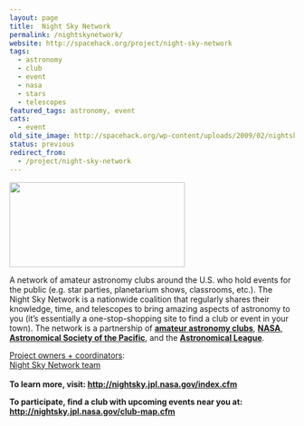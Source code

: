 ```yaml
---
layout: page
title:  Night Sky Network
permalink: /nightskynetwork/
website: http://spacehack.org/project/night-sky-network
tags:
  - astronomy
  - club
  - event
  - nasa
  - stars
  - telescopes
featured_tags: astronomy, event
cats:
  - event
old_site_image: http://spacehack.org/wp-content/uploads/2009/02/nightsky.jpg
status: previous
redirect_from:
  - /project/night-sky-network
---
```


<div class = "scrape-from-old-wordpress">

<p><img class="size-medium wp-image-523 alignnone" src="http://spacehack.org/wp-content/uploads/2009/02/nightsky.jpg" alt="" width="310" height="150" /></p>
<p>A network of amateur astronomy clubs around the U.S. who hold events for the public (e.g. star parties, planetarium shows, classrooms, etc.). The Night Sky Network is a nationwide coalition that regularly shares their knowledge, time, and telescopes to bring amazing aspects of astronomy to you (it&#8217;s essentially a one-stop-shopping site to find a club or event in your town). The network is a partnership of <a href="http://nightsky.jpl.nasa.gov/club-list.cfm"><strong>amateur astronomy clubs</strong></a>, <a href="http://www.nasa.gov/home/index.html" target="_blank&quot;"><strong>NASA</strong></a>, <a href="http://www.astrosociety.org/" target="_blank&quot;"><strong>Astronomical Society of the Pacific</strong></a>, and the <a href="http://www.astroleague.org/"><strong>Astronomical League</strong></a>.</p>
<p><span style="text-decoration: underline;">Project owners + coordinators</span>:<br />
<a href="http://nightsky.jpl.nasa.gov/contact.cfm">Night Sky Network team</a><br />
<!--supplement--><br />
<strong>To learn more, visit: <a href="http://nightsky.jpl.nasa.gov/index.cfm">http://nightsky.jpl.nasa.gov/index.cfm</a></strong></p>
<p><strong>To participate, find a club with upcoming events near you at: <a href="http://nightsky.jpl.nasa.gov/club-map.cfm">http://nightsky.jpl.nasa.gov/club-map.cfm</a></strong></p>


</div>